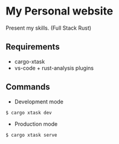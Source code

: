 # My Personal website

Present my skills. (Full Stack Rust)


## Requirements

- cargo-xtask
- vs-code + rust-analysis plugins


## Commands

- Development mode

```sh
$ cargo xtask dev
```

- Production mode

```sh
$ cargo xtask serve
```
